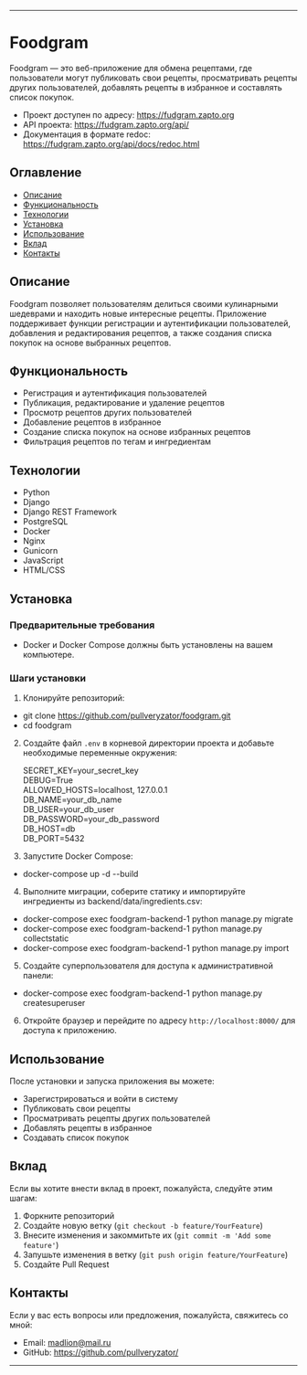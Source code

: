 
---

# Foodgram

Foodgram — это веб-приложение для обмена рецептами, где пользователи могут публиковать свои рецепты, просматривать рецепты других пользователей, добавлять рецепты в избранное и составлять список покупок.

- Проект доступен по адресу: https://fudgram.zapto.org
- API проекта: https://fudgram.zapto.org/api/
- Документация в формате redoc: https://fudgram.zapto.org/api/docs/redoc.html

## Оглавление

- [Описание](#описание)
- [Функциональность](#функциональность)
- [Технологии](#технологии)
- [Установка](#установка)
- [Использование](#использование)
- [Вклад](#вклад)
- [Контакты](#контакты)

## Описание

Foodgram позволяет пользователям делиться своими кулинарными шедеврами и находить новые интересные рецепты. Приложение поддерживает функции регистрации и аутентификации пользователей, добавления и редактирования рецептов, а также создания списка покупок на основе выбранных рецептов.

## Функциональность

- Регистрация и аутентификация пользователей
- Публикация, редактирование и удаление рецептов
- Просмотр рецептов других пользователей
- Добавление рецептов в избранное
- Создание списка покупок на основе избранных рецептов
- Фильтрация рецептов по тегам и ингредиентам

## Технологии

- Python
- Django
- Django REST Framework
- PostgreSQL
- Docker
- Nginx
- Gunicorn
- JavaScript
- HTML/CSS

## Установка

### Предварительные требования

- Docker и Docker Compose должны быть установлены на вашем компьютере.

### Шаги установки

1. Клонируйте репозиторий:

- git clone https://github.com/pullveryzator/foodgram.git
- cd foodgram
    

2. Создайте файл `.env` в корневой директории проекта и добавьте необходимые переменные окружения:

    SECRET_KEY=your_secret_key  
    DEBUG=True  
    ALLOWED_HOSTS=localhost, 127.0.0.1  
    DB_NAME=your_db_name  
    DB_USER=your_db_user  
    DB_PASSWORD=your_db_password  
    DB_HOST=db  
    DB_PORT=5432  
    

3. Запустите Docker Compose:

- docker-compose up -d --build
    

4. Выполните миграции, соберите статику и импортируйте ингредиенты из backend/data/ingredients.csv:

- docker-compose exec foodgram-backend-1 python manage.py migrate
- docker-compose exec foodgram-backend-1 python manage.py collectstatic
- docker-compose exec foodgram-backend-1 python manage.py import
    

5. Создайте суперпользователя для доступа к административной панели:

- docker-compose exec foodgram-backend-1 python manage.py createsuperuser
    

6. Откройте браузер и перейдите по адресу `http://localhost:8000/` для доступа к приложению.

## Использование

После установки и запуска приложения вы можете:

- Зарегистрироваться и войти в систему
- Публиковать свои рецепты
- Просматривать рецепты других пользователей
- Добавлять рецепты в избранное
- Создавать список покупок

## Вклад

Если вы хотите внести вклад в проект, пожалуйста, следуйте этим шагам:

1. Форкните репозиторий
2. Создайте новую ветку (`git checkout -b feature/YourFeature`)
3. Внесите изменения и закоммитьте их (`git commit -m 'Add some feature'`)
4. Запушьте изменения в ветку (`git push origin feature/YourFeature`)
5. Создайте Pull Request

## Контакты

Если у вас есть вопросы или предложения, пожалуйста, свяжитесь со мной:

- Email: madlion@mail.ru
- GitHub: https://github.com/pullveryzator/

---
